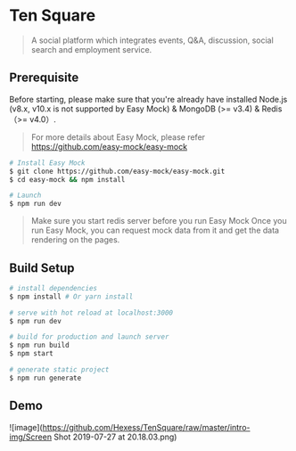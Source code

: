 # Ten Square

> A social platform which integrates events, Q&A, discussion, social search and employment service.

## Prerequisite
Before starting, please make sure that you're already have installed Node.js (v8.x, v10.x is not supported by Easy Mock) & MongoDB (>= v3.4) & Redis（>= v4.0）.
> For more details about Easy Mock, please refer https://github.com/easy-mock/easy-mock
``` bash
# Install Easy Mock
$ git clone https://github.com/easy-mock/easy-mock.git
$ cd easy-mock && npm install

# Launch
$ npm run dev
```
> Make sure you start redis server before you run Easy Mock
Once you run Easy Mock, you can request mock data from it and get the data rendering on the pages.

## Build Setup

``` bash
# install dependencies
$ npm install # Or yarn install

# serve with hot reload at localhost:3000
$ npm run dev

# build for production and launch server
$ npm run build
$ npm start

# generate static project
$ npm run generate
```

## Demo
![image](https://github.com/Hexess/TenSquare/raw/master/intro-img/Screen Shot 2019-07-27 at 20.18.03.png)
